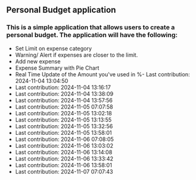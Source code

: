 ## Personal Budget application

### This is a simple application that allows users to create a personal budget. The application will have the following:

- Set Limit on expense category
- Warning/ Alert if expenses are closer to the limit.
- Add new expense
- Expense Summary with Pie Chart
- Real Time Update of the Amount you've used in %- Last contribution: 2024-11-04 13:04:50
- Last contribution: 2024-11-04 13:16:17
- Last contribution: 2024-11-04 13:38:09
- Last contribution: 2024-11-04 13:57:56
- Last contribution: 2024-11-05 07:07:58
- Last contribution: 2024-11-05 13:02:18
- Last contribution: 2024-11-05 13:13:55
- Last contribution: 2024-11-05 13:32:56
- Last contribution: 2024-11-05 13:58:01
- Last contribution: 2024-11-06 07:08:05
- Last contribution: 2024-11-06 13:03:02
- Last contribution: 2024-11-06 13:14:08
- Last contribution: 2024-11-06 13:33:42
- Last contribution: 2024-11-06 13:58:01
- Last contribution: 2024-11-07 07:07:43
